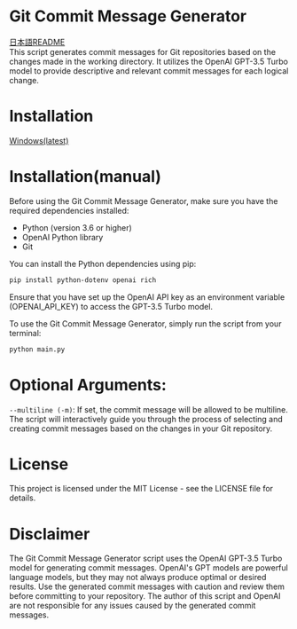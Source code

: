 # Git Commit Message Generator
[日本語README](https://github.com/anchisan/auto-commit/blob/main/README-ja.md)\
This script generates commit messages for Git repositories based on the changes made in the working directory. It utilizes the OpenAI GPT-3.5 Turbo model to provide descriptive and relevant commit messages for each logical change.

# Installation
[Windows(latest)](https://github.com/anchisan/auto-commit/releases/download/v1.0.0/auto-commit.exe)


# Installation(manual)
Before using the Git Commit Message Generator, make sure you have the required dependencies installed:

- Python (version 3.6 or higher)
- OpenAI Python library
- Git

You can install the Python dependencies using pip:

```bash
pip install python-dotenv openai rich
```
Ensure that you have set up the OpenAI API key as an environment variable (OPENAI_API_KEY) to access the GPT-3.5 Turbo model.

To use the Git Commit Message Generator, simply run the script from your terminal:


```python
python main.py
```

# Optional Arguments:

`--multiline (-m)`: If set, the commit message will be allowed to be multiline.
The script will interactively guide you through the process of selecting and creating commit messages based on the changes in your Git repository.

# License
This project is licensed under the MIT License - see the LICENSE file for details.

# Disclaimer
The Git Commit Message Generator script uses the OpenAI GPT-3.5 Turbo model for generating commit messages. OpenAI's GPT models are powerful language models, but they may not always produce optimal or desired results. Use the generated commit messages with caution and review them before committing to your repository. The author of this script and OpenAI are not responsible for any issues caused by the generated commit messages.
